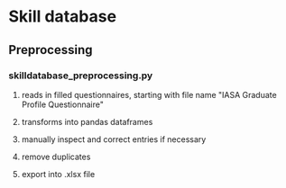 # Skill database

## Preprocessing 
### skilldatabase_preprocessing.py

1. reads in filled questionnaires, starting with file name "IASA Graduate Profile Questionnaire"

2. transforms into pandas dataframes

3. manually inspect and correct entries if necessary

4. remove duplicates

5. export into .xlsx file

